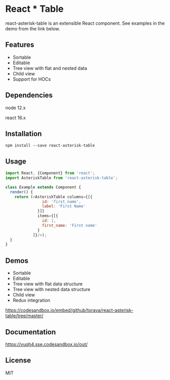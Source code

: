 # React * Table

react-asterisk-table is an extensible React component. See examples in the demo from the link below.

## Features

- Sortable
- Editable
- Tree view with flat and nested data
- Child view
- Support for HOCs

## Dependencies

node 12.x

react 16.x

## Installation

`npm install --save react-asterisk-table`

## Usage

```javascript
import React, {Component} from 'react';
import AsteriskTable from 'react-asterisk-table';

class Example extends Component {
  render() {
    return (<AsteriskTable columns={[{
                id: 'first_name',
                label: 'First Name'
              }]}
              items={[{
                id: 1,
                first_name: 'First name'
              }
            ]}/>);
  }
}
```

## Demos

- Sortable
- Editable
- Tree view with flat data structure
- Tree view with nested data structure
- Child view
- Redux integration

https://codesandbox.io/embed/github/torava/react-asterisk-table/tree/master/

## Documentation

https://vuqh4.sse.codesandbox.io/out/

## License

MIT